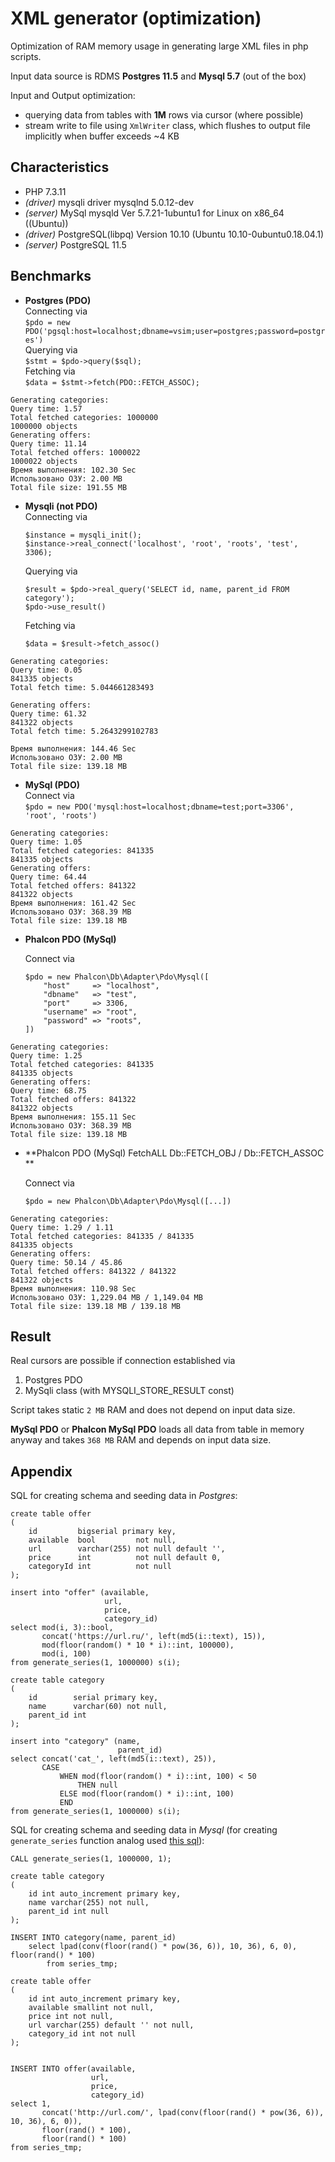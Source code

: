 # XML generator (optimization)

Optimization of RAM memory usage in generating large XML files in php scripts.

Input data source is RDMS **Postgres 11.5** and **Mysql 5.7** (out of the box)  

Input and Output optimization:
- querying data from tables with **1M** rows via cursor (where possible)
- stream write to file using `XmlWriter` class, which flushes to output file implicitly when buffer exceeds ~4 KB

## Characteristics
- PHP 7.3.11  
- _(driver)_ mysqli driver mysqlnd 5.0.12-dev  
- _(server)_ MySql mysqld  Ver 5.7.21-1ubuntu1 for Linux on x86_64 ((Ubuntu))  
- _(driver)_ PostgreSQL(libpq) Version 10.10 (Ubuntu 10.10-0ubuntu0.18.04.1) 
- _(server)_ PostgreSQL 11.5  

## Benchmarks
- **Postgres (PDO)**  
  Connecting via  
  `$pdo = new PDO('pgsql:host=localhost;dbname=vsim;user=postgres;password=postgres')`  
  Querying via  
  `$stmt = $pdo->query($sql);`   
  Fetching via  
  `$data = $stmt->fetch(PDO::FETCH_ASSOC);`

```$xslt
Generating categories:
Query time: 1.57
Total fetched categories: 1000000
1000000 objects
Generating offers:
Query time: 11.14
Total fetched offers: 1000022
1000022 objects
Время выполнения: 102.30 Sec
Использовано ОЗУ: 2.00 MB
Total file size: 191.55 MB

```

- **Mysqli (not PDO)**   
  Connecting via  
  ```
  $instance = mysqli_init();
  $instance->real_connect('localhost', 'root', 'roots', 'test', 3306);
  ```
  Querying via  
  ```
  $result = $pdo->real_query('SELECT id, name, parent_id FROM category');
  $pdo->use_result()
  ```
  Fetching via  
  
  `$data = $result->fetch_assoc()`

```
Generating categories:
Query time: 0.05
841335 objects
Total fetch time: 5.044661283493

Generating offers:
Query time: 61.32
841322 objects
Total fetch time: 5.2643299102783

Время выполнения: 144.46 Sec
Использовано ОЗУ: 2.00 MB
Total file size: 139.18 MB
```

- **MySql (PDO)**  
  Connect via  
  `$pdo = new PDO('mysql:host=localhost;dbname=test;port=3306', 'root', 'roots')`


```
Generating categories:
Query time: 1.05
Total fetched categories: 841335
841335 objects
Generating offers:
Query time: 64.44
Total fetched offers: 841322
841322 objects
Время выполнения: 161.42 Sec
Использовано ОЗУ: 368.39 MB
Total file size: 139.18 MB

```

- **Phalcon PDO (MySql)**

  Connect via
    ```
    $pdo = new Phalcon\Db\Adapter\Pdo\Mysql([
        "host"     => "localhost",
        "dbname"   => "test",
        "port"     => 3306,
        "username" => "root",
        "password" => "roots",
    ])
    ```

```
Generating categories:
Query time: 1.25
Total fetched categories: 841335
841335 objects
Generating offers:
Query time: 68.75
Total fetched offers: 841322
841322 objects
Время выполнения: 155.11 Sec
Использовано ОЗУ: 368.39 MB
Total file size: 139.18 MB
```


- **Phalcon PDO (MySql) FetchALL Db::FETCH_OBJ / Db::FETCH_ASSOC **

  Connect via
    ```
    $pdo = new Phalcon\Db\Adapter\Pdo\Mysql([...])
    ```
```
Generating categories:
Query time: 1.29 / 1.11
Total fetched categories: 841335 / 841335
841335 objects
Generating offers:
Query time: 50.14 / 45.86
Total fetched offers: 841322 / 841322
841322 objects
Время выполнения: 110.98 Sec
Использовано ОЗУ: 1,229.04 MB / 1,149.04 MB
Total file size: 139.18 MB / 139.18 MB
```

## Result

Real cursors are possible if connection established via
 1. Postgres PDO 
 2. MySqli class (with MYSQLI_STORE_RESULT const)

Script takes static `2 MB` RAM and does not depend on input data size.

**MySql PDO** or **Phalcon MySql PDO** loads all data from table in memory anyway and takes `368 MB` RAM and depends on input data size.


## Appendix

SQL for creating schema and seeding data in _Postgres_:
```$xslt
create table offer
(
    id         bigserial primary key,
    available  bool         not null,
    url        varchar(255) not null default '',
    price      int          not null default 0,
    categoryId int          not null
);

insert into "offer" (available,
                     url,
                     price,
                     category_id)
select mod(i, 3)::bool,
       concat('https://url.ru/', left(md5(i::text), 15)),
       mod(floor(random() * 10 * i)::int, 100000),
       mod(i, 100)
from generate_series(1, 1000000) s(i);

create table category
(
    id        serial primary key,
    name      varchar(60) not null,
    parent_id int
);

insert into "category" (name,
                        parent_id)
select concat('cat_', left(md5(i::text), 25)),
       CASE
           WHEN mod(floor(random() * i)::int, 100) < 50
               THEN null
           ELSE mod(floor(random() * i)::int, 100)
           END
from generate_series(1, 1000000) s(i);

```

SQL for creating schema and seeding data in _Mysql_ (for creating `generate_series` function analog used [this sql](https://github.com/gabfl/mysql_generate_series)):
```
CALL generate_series(1, 1000000, 1);

create table category
(
	id int auto_increment primary key,
	name varchar(255) not null,
	parent_id int null
);

INSERT INTO category(name, parent_id)
    select lpad(conv(floor(rand() * pow(36, 6)), 10, 36), 6, 0), floor(rand() * 100)
        from series_tmp;

create table offer
(
	id int auto_increment primary key,
	available smallint not null,
	price int not null,
	url varchar(255) default '' not null,
	category_id int not null
);


INSERT INTO offer(available, 
                  url, 
                  price, 
                  category_id)
select 1,
       concat('http://url.com/', lpad(conv(floor(rand() * pow(36, 6)), 10, 36), 6, 0)),
       floor(rand() * 100),
       floor(rand() * 100)
from series_tmp;
```
